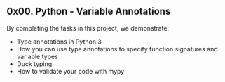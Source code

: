 ## 0x00. Python - Variable Annotations

By completing the tasks in this project, we demonstrate:
- Type annotations in Python 3
- How you can use type annotations to specify function signatures and variable types
- Duck typing
- How to validate your code with mypy
